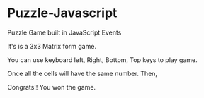 # Puzzle-Javascript
Puzzle Game built in JavaScript Events

It's is a 3x3 Matrix form game.

You can use keyboard left, Right, Bottom, Top keys to play game.

Once all the cells will have the same number. Then,

Congrats!! You won the game.
